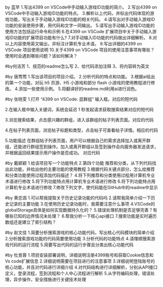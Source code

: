 by 蓝早
1.写出4399 on VSCode中手动输入游戏ID功能的简介。
2.写出4399 on VSCode中手动输入游戏ID功能的特点。
3.解析以上代码，并标出代码体现的游戏功能，写出关于手动输入游戏ID功能的相关代码。
4.请写出对手动输入游戏ID功能的安装使用步骤，用代码和文字一同输出。
5.请写出手动输入游戏ID功能的使用方法包括运行命令和示例
6.在4399 on VSCode 扩展项目中关于手动输入游戏ID功能的扩展项目功能有什么?
7.对手动输入ID功能的代码做出详细解析。
8.对以上内容使用英文输出，并标注计算机专业术语。
9.写出详细的4399 on VSCode 项目使用说明
10.关于4399 on VSCode 项目的使用注意事项有哪些？使用时会遇到哪些问题？该如何解决？


#by何洁芳
1、规范的readme怎么写
2、给代码添加注释
3、将内容转为英文


#by 唐莺莺
1.写出该项目的项目介绍。
2.分析代码的特点和功能。
3.根据ai给出的第一个功能，对玩 h5 页游、H5 小游戏和部分 flash 小游戏的使用教程进行修改。
4.添加一些使用示例。
5.将翻译好的readme.md利用ai进行润色。

#by 张晓雯
1.打开 “4399 on VSCode: 逛群组” 输入框。对应的短代码

2.在输入框中输入关键词，系统会延迟 1 秒发起请求获取搜索结果对应的短代码

3.浏览搜索结果，点击感兴趣的群组，进入该群组的帖子列表页面。对应的代码

4.在帖子列表页面，浏览帖子标题和类型，点击帖子可查看帖子详情。相应的代码

5.功能描述
在群组帖子列表页面，用户可以根据自己的需求选择加入或离开群组，还能进行群组签到操作。加入或离开群组以及签到操作会向服务器发送请求，并根据返回结果提示用户操作是否成功。
对应代码


#by 戴颖颖
1.给该项目写一个功能特点
2.第四个功能 推荐和分类，从下列代码找出此功能，并给出他的主要功能的使用教程
3.根据代码关键点部分，怎么给推荐和分类功能使用过程添加代码描述？
4.将下列推荐和分类使用过程用计算机专业术语进行修改
5.将下列功能特点用计算机专业术语进行修改
6.将下列功能特点用计算机专业术语进行修改
7.修改下列文字，使代码能在GitHub中的readme中显示


#by 黄恋涵
1.可以帮我提取关于历史记录功能的代码吗
2.请帮我简单介绍一下历史记录的主要功能
3.在使用历史记录功能时，我需要注意什么事项
4.VSCode的globalStorage具体是如何实现数据持久化的？
5.错误处理机制是否足够完善？有哪些已知的边界情况未处理？
6.帮我分析一下核心api接口
7.搜索功能是实时遍历数组还是建立了索引结构？

#by 赵文佳
1.简要分析搜索游戏的核心功能代码，写出核心代码模块的简单介绍
2.分析搜索游戏功能的代码简要使用功能
3.分析代码的功能特点
4.请理顺搜索游戏代码的运行流程
5.简要写出代码的运行步骤且分类出核心功能代码

#by 杜昱蓉
1.项目安装部署说明，详细说明注册4399账号和获取Cookie信息和Vs code扩展信息
2.详细说明需要在项目进行的注意事项
3.详细说明登陆账号的核心功能，并且对代码进行详细介绍
4.对代码结构进行详细解析，分别从API接口定义，登录流程，签到流程和个人中心流程进行解析
5.从字符编码处理，错误处理，异步操作，安全措施进行关键技术处理

